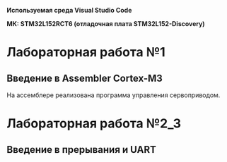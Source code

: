 **Используемая среда Visual Studio Code**

**МК: STM32L152RCT6 (отладочная плата STM32L152-Discovery)**


# Лабораторная работа №1
## Введение в Assembler Cortex-M3

На ассемблере реализована программа управления сервоприводом.

# Лабораторная работа №2_3
## Введение в прерывания и UART


